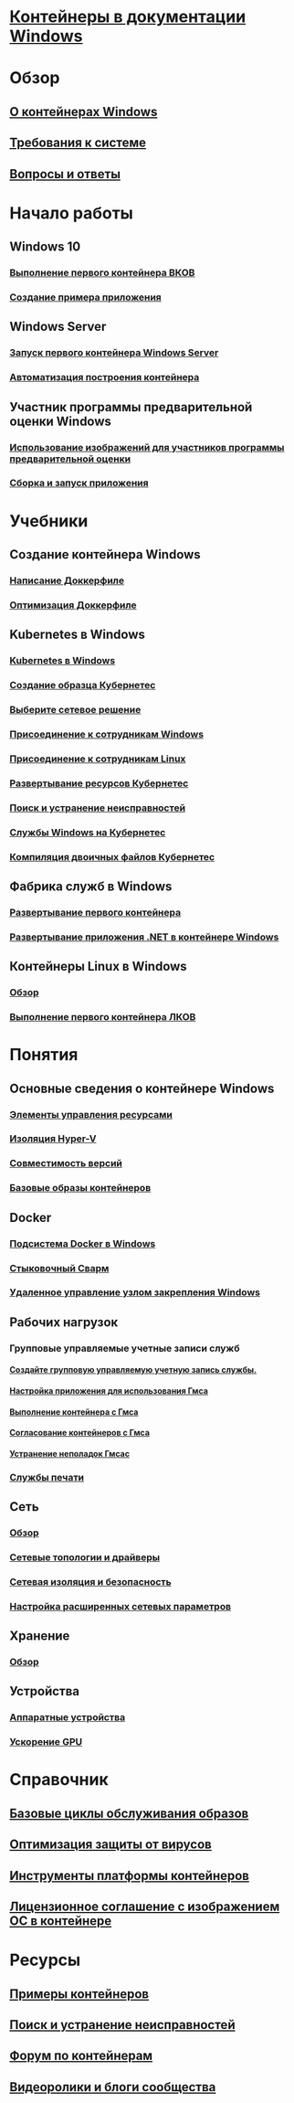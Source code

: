 # [Контейнеры в документации Windows](index.md) 

# Обзор
## [О контейнерах Windows](about/index.md)
## [Требования к системе](deploy-containers/system-requirements.md)
## [Вопросы и ответы](about/faq.md)

# Начало работы
## Windows 10
### [Выполнение первого контейнера ВКОВ](quick-start/quick-start-windows-10.md)
### [Создание примера приложения](quick-start/building-sample-app.md)
## Windows Server
### [Запуск первого контейнера Windows Server](quick-start/quick-start-windows-server.md)
### [Автоматизация построения контейнера](quick-start/quick-start-images.md)
## Участник программы предварительной оценки Windows
### [Использование изображений для участников программы предварительной оценки](quick-start/Using-Insider-Container-Images.md)
### [Сборка и запуск приложения](quick-start/Nano-RS3-.NET-Core-and-PS.md)

# Учебники
## Создание контейнера Windows
### [Написание Доккерфиле](manage-docker/manage-windows-dockerfile.md)
### [Оптимизация Доккерфиле](manage-docker/optimize-windows-dockerfile.md)
## Kubernetes в Windows
### [Kubernetes в Windows](kubernetes/getting-started-kubernetes-windows.md)
### [Создание образца Кубернетес](kubernetes/creating-a-linux-master.md)
### [Выберите сетевое решение](kubernetes/network-topologies.md)
### [Присоединение к сотрудникам Windows](kubernetes/joining-windows-workers.md)
### [Присоединение к сотрудникам Linux](kubernetes/joining-linux-workers.md)
### [Развертывание ресурсов Кубернетес](kubernetes/deploying-resources.md)
### [Поиск и устранение неисправностей](kubernetes/common-problems.md)
### [Службы Windows на Кубернетес](kubernetes/kube-windows-services.md)
### [Компиляция двоичных файлов Кубернетес](kubernetes/compiling-kubernetes-binaries.md)
## Фабрика служб в Windows
### [Развертывание первого контейнера](/azure/service-fabric/service-fabric-quickstart-containers)
### [Развертывание приложения .NET в контейнере Windows](/azure/service-fabric/service-fabric-host-app-in-a-container)
## Контейнеры Linux в Windows
### [Обзор](deploy-containers/linux-containers.md)
### [Выполнение первого контейнера ЛКОВ](quick-start/quick-start-windows-10-linux.md)

# Понятия
## Основные сведения о контейнере Windows
### [Элементы управления ресурсами](manage-containers/resource-controls.md)
### [Изоляция Hyper-V](manage-containers/hyperv-container.md)
### [Совместимость версий](deploy-containers/version-compatibility.md)
### [Базовые образы контейнеров](manage-containers/container-base-images.md)
## Docker
### [Подсистема Docker в Windows](manage-docker/configure-docker-daemon.md)
### [Стыковочный Сварм](manage-containers/swarm-mode.md)
### [Удаленное управление узлом закрепления Windows](management/manage_remotehost.md)
## Рабочих нагрузок
### Групповые управляемые учетные записи служб
#### [Создайте групповую управляемую учетную запись службы.](manage-containers/manage-serviceaccounts.md)
#### [Настройка приложения для использования Гмса](manage-containers/gmsa-configure-app.md)
#### [Выполнение контейнера с Гмса](manage-containers/gmsa-run-container.md)
#### [Согласование контейнеров с Гмса](manage-containers/gmsa-orchestrate-containers.md)
#### [Устранение неполадок Гмсас](manage-containers/gmsa-troubleshooting.md)
### [Службы печати](deploy-containers/print-spooler.md)
## Сеть
### [Обзор](container-networking/architecture.md)
### [Сетевые топологии и драйверы](container-networking/network-drivers-topologies.md)
### [Сетевая изоляция и безопасность](container-networking/network-isolation-security.md)
### [Настройка расширенных сетевых параметров](container-networking/advanced.md)
## Хранение
### [Обзор](manage-containers/container-storage.md)
## Устройства
### [Аппаратные устройства](deploy-containers/hardware-devices-in-containers.md)
### [Ускорение GPU](deploy-containers/gpu-acceleration.md)

# Справочник
## [Базовые циклы обслуживания образов](deploy-containers/base-image-lifecycle.md)
## [Оптимизация защиты от вирусов](https://docs.microsoft.com/windows-hardware/drivers/ifs/anti-virus-optimization-for-windows-containers)
## [Инструменты платформы контейнеров](deploy-containers/containerd.md)
## [Лицензионное соглашение с изображением ОС в контейнере](Images_EULA.md)

# Ресурсы
## [Примеры контейнеров](samples.md)
## [Поиск и устранение неисправностей](troubleshooting.md)
## [Форум по контейнерам](https://social.msdn.microsoft.com/Forums/home?forum=windowscontainers)
## [Видеоролики и блоги сообщества](communitylinks.md)